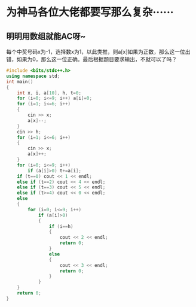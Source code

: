 # 为神马各位大佬都要写那么复杂······
## 明明用数组就能AC呀~
每个中奖号码x为-1，选择数x为1，以此类推，则a[x]如果为正数，那么这一位出错，如果为0，那么这一位正确。最后根据题目要求输出，不就可以了吗？
```cpp
#include <bits/stdc++.h>
using namespace std;
int main()
{
	int x, i, a[10], h, t=0;
	for (i=0; i<=9; i++) a[i]=0;
	for (i=1; i<=6; i++)
	{
		cin >> x;
		a[x]--;
	}
	cin >> h;
	for (i=1; i<=6; i++)
	{
		cin >> x;
		a[x]++;
	}
	for (i=0; i<=9; i++)
		if (a[i]>0) t+=a[i];
	if (t==0) cout << 1 << endl;
	else if (t==2) cout << 4 << endl;
	else if (t==3) cout << 5 << endl;
	else if (t>=4) cout << 0 << endl;
	else
	{
		for (i=0; i<=9; i++)
			if (a[i]>0)
			{
				if (i==h)
				{
					cout << 2 << endl;
					return 0;
				}
				else
				{
					cout << 3 << endl;
					return 0;
				}
			}
	}
	return 0;
}
```
